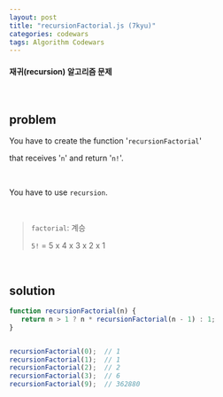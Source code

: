 ```yaml
---
layout: post
title: "recursionFactorial.js (7kyu)"
categories: codewars
tags: Algorithm Codewars
---
```


#### 재귀(recursion) 알고리즘 문제

<br>

## problem

You have to create the function '`recursionFactorial`'

that receives '`n`' and return '`n!`'.

<br>

You have to use `recursion`.

<br>

> `factorial`: 계승
>
> `5!` = 5 x 4 x 3 x 2 x 1

<br>

## solution

```javascript
function recursionFactorial(n) {
   return n > 1 ? n * recursionFactorial(n - 1) : 1;
}


recursionFactorial(0);	// 1
recursionFactorial(1);	// 1
recursionFactorial(2);	// 2
recursionFactorial(3);	// 6
recursionFactorial(9);	// 362880
```

